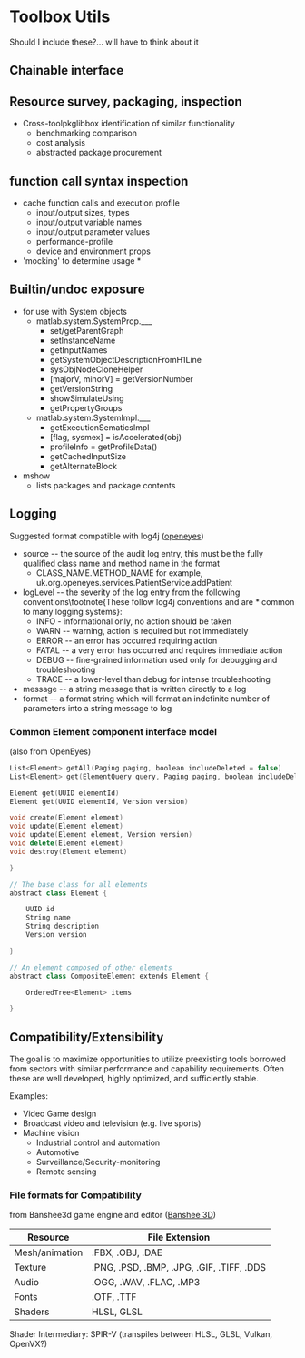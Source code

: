 ﻿# Toolbox Utils

Should I include these?... will have to think about it 
## Chainable interface


## Resource survey, packaging, inspection
* Cross-toolpkglibbox identification of similar functionality
    * benchmarking comparison
    * cost analysis
    * abstracted package procurement

## function call syntax inspection
* cache function calls and execution profile
    * input/output sizes, types
    * input/output variable names
    * input/output parameter values
    * performance-profile
    * device and environment props
* 'mocking' to determine usage
    * 

## Builtin/undoc exposure
* for use with System objects
    * matlab.system.SystemProp.___
        * set/getParentGraph
        * setInstanceName
        * getInputNames
        * getSystemObjectDescriptionFromH1Line
        * sysObjNodeCloneHelper
        * [majorV, minorV] = getVersionNumber
        * getVersionString
        * showSimulateUsing
        * getPropertyGroups
    * matlab.system.SystemImpl.___
        * getExecutionSematicsImpl
        * [flag, sysmex] = isAccelerated(obj)
        * profileInfo = getProfileData()
        * getCachedInputSize
        * getAlternateBlock
* mshow
    * lists packages and package contents



## Logging
Suggested format compatible with log4j ([openeyes](https://github.com/openeyes/architecture/wiki/Application-architecture))

* source -- the source of the audit log entry, this must be the fully qualified class name and method name in the format 
    * CLASS_NAME.METHOD_NAME for example, uk.org.openeyes.services.PatientService.addPatient
* logLevel -- the severity of the log entry from the following conventions\footnote{These follow log4j conventions and are * common to many logging systems}:
    * INFO - informational only, no action should be taken
    * WARN -- warning, action is required but not immediately
    * ERROR -- an error has occurred requiring action
    * FATAL -- a very error has occurred and requires immediate action
    * DEBUG -- fine-grained information used only for debugging and troubleshooting
    * TRACE -- a lower-level than debug for intense troubleshooting
* message -- a string message that is written directly to a log
* format -- a format string which will format an indefinite number of parameters into a string message to log

### Common Element component interface model
(also from OpenEyes)
```cpp
List<Element> getAll(Paging paging, boolean includeDeleted = false)
List<Element> get(ElementQuery query, Paging paging, boolean includeDeleted = false)

Element get(UUID elementId)
Element get(UUID elementId, Version version)

void create(Element element)
void update(Element element)
void update(Element element, Version version)
void delete(Element element)
void destroy(Element element)    

}

// The base class for all elements
abstract class Element {

    UUID id
    String name
    String description
    Version version

}    

// An element composed of other elements
abstract class CompositeElement extends Element {

    OrderedTree<Element> items

}
```

## Compatibility/Extensibility
The goal is to maximize opportunities to utilize preexisting tools borrowed from sectors with similar performance and capability requirements. Often these are well developed, highly optimized, and sufficiently stable. 

Examples:
* Video Game design
* Broadcast video and television (e.g. live sports)
* Machine vision
    * Industrial control and automation
    * Automotive
    * Surveillance/Security-monitoring
    * Remote sensing

### File formats for Compatibility

from Banshee3d game engine and editor ([Banshee 3D](https://www.banshee3d.com/))

| Resource       | File Extension                            |
| -------------- | ----------------------------------------- |
| Mesh/animation | .FBX, .OBJ, .DAE                          |
| Texture        | .PNG, .PSD, .BMP, .JPG, .GIF, .TIFF, .DDS |
| Audio          | .OGG, .WAV, .FLAC, .MP3                   |
| Fonts          | .OTF, .TTF                                |
| Shaders        | HLSL, GLSL                                |

Shader Intermediary: SPIR-V (transpiles between HLSL, GLSL, Vulkan, OpenVX?)